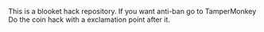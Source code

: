 This is a blooket hack repository. If you want anti-ban go to TamperMonkey
Do the coin hack with a exclamation point after it.
